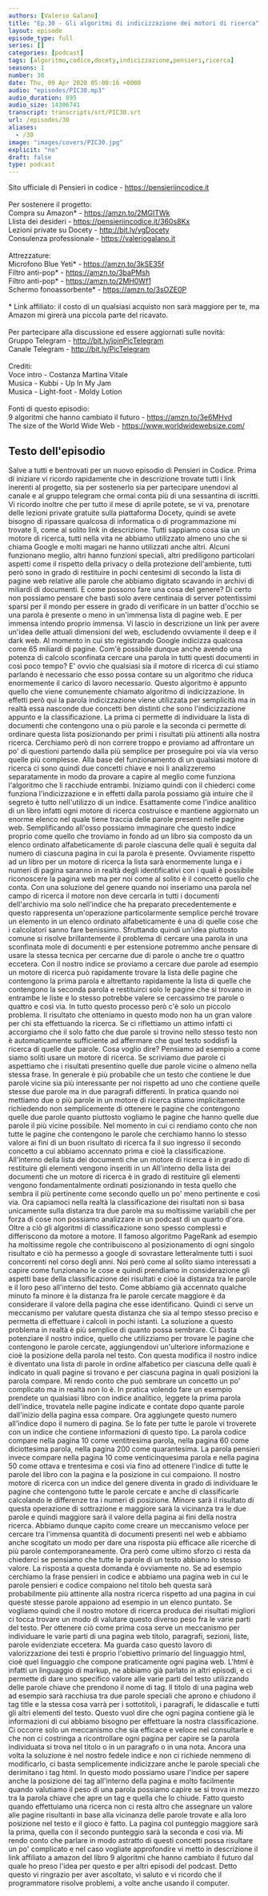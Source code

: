 ```yaml
---
authors: [Valerio Galano]
title: "Ep.30 - Gli algoritmi di indicizzazione dei motori di ricerca"
layout: episode
episode_type: full
series: []
categories: [podcast]
tags: [algoritmo,codice,docety,indicizzazione,pensieri,ricerca]
seasons: 1
number: 30
date: Thu, 09 Apr 2020 05:00:16 +0000
audio: "episodes/PIC30.mp3"
audio_duration: 895
audio_size: 14306741
transcript: transcripts/srt/PIC30.srt
url: /episodes/30
aliases: 
  - /30
image: "images/covers/PIC30.jpg"
explicit: "no"
draft: false
type: podcast
---
```

Sito ufficiale di Pensieri in codice - <a href="https://pensieriincodice.it" rel="noopener">https://pensieriincodice.it</a> <br /><br />Per sostenere il progetto:<br />Compra su Amazon* - <a href="https://amzn.to/2MGITWk" rel="noopener">https://amzn.to/2MGITWk</a>  <br />Llista dei desideri - <a href="https://pensieriincodice.it/360s8Kx" rel="noopener">https://pensieriincodice.it/360s8Kx</a> <br />Lezioni private su Docety - <a href="http://bit.ly/vgDocety" rel="noopener">http://bit.ly/vgDocety</a> <br />Consulenza professionale - <a href="https://valeriogalano.it" rel="noopener">https://valeriogalano.it</a> <br /><br />Attrezzature:<br />Microfono Blue Yeti* - <a href="https://amzn.to/3kSE35f" rel="noopener">https://amzn.to/3kSE35f</a>  <br />Filtro anti-pop* - <a href="https://amzn.to/3baPMsh" rel="noopener">https://amzn.to/3baPMsh</a>  <br />Filtro anti-pop* - <a href="https://amzn.to/2MH0Wf1" rel="noopener">https://amzn.to/2MH0Wf1</a>  <br />Schermo fonoassorbente* - <a href="https://amzn.to/3sOZE0P" rel="noopener">https://amzn.to/3sOZE0P</a> <br /><br />* Link affiliato: il costo di un qualsiasi acquisto non sarà maggiore per te, ma Amazon mi girerà una piccola parte del ricavato. <br /><br />Per partecipare alla discussione ed essere aggiornati sulle novità:<br />Gruppo Telegram - <a href="http://bit.ly/joinPicTelegram" rel="noopener">http://bit.ly/joinPicTelegram</a> <br />Canale Telegram - <a href="http://bit.ly/PicTelegram" rel="noopener">http://bit.ly/PicTelegram</a> <br /><br />Crediti:<br />Voce intro - Costanza Martina Vitale<br />Musica - Kubbi - Up In My Jam<br />Musica - Light-foot - Moldy Lotion<br /><br />Fonti di questo episodio:<br />9 algoritmi che hanno cambiato il futuro - <a href="https://amzn.to/3e6MHvd" rel="noopener">https://amzn.to/3e6MHvd</a>  <br />The size of the World Wide Web - <a href="https://www.worldwidewebsize.com/" rel="noopener">https://www.worldwidewebsize.com/</a>

<!-- more -->

## Testo dell'episodio

Salve a tutti e bentrovati per un nuovo episodio di Pensieri in Codice.
Prima di iniziare vi ricordo rapidamente che in descrizione trovate tutti i link
inerenti al progetto, sia per sostenerlo sia per partecipare unendovi al canale e
al gruppo telegram che ormai conta più di una sessantina di iscritti.
Vi ricordo inoltre che per tutto il mese di aprile potete, se vi va, prenotare delle
lezioni private gratuite sulla piattaforma Docety, quindi se avete
bisogno di ripassare qualcosa di informatica o di programmazione mi
trovate lì, come al solito link in descrizione.
Tutti sappiamo cosa sia un motore di ricerca, tutti nella vita ne abbiamo
utilizzato almeno uno che si chiama Google e molti magari ne hanno utilizzati
anche altri. Alcuni funzionano meglio, altri hanno
funzioni speciali, altri prediligono particolari aspetti come il rispetto
della privacy o della protezione dell'ambiente, tutti però sono in grado
di restituire in pochi centesimi di secondo la lista di pagine web relative
alle parole che abbiamo digitato scavando in archivi di miliardi di
documenti. E come possono fare una cosa del genere?
Di certo non possiamo pensare che basti solo avere centinaia di server
potentissimi sparsi per il mondo per essere in grado di verificare in un
batter d'occhio se una parola è presente o meno in un'immensa lista di pagine web.
E per immensa intendo proprio immensa. Vi lascio in descrizione un link per
avere un'idea delle attuali dimensioni del web, escludendo ovviamente il deep e
il dark web. Al momento in cui sto registrando Google indicizza qualcosa
come 65 miliardi di pagine. Com'è possibile dunque anche avendo una
potenza di calcolo sconfinata cercare una parola in tutti questi documenti in
così poco tempo? E' ovvio che qualsiasi sia il motore di ricerca di cui stiamo
parlando è necessario che esso possa contare su un algoritmo che riduca
enormemente il carico di lavoro necessario.
Questo algoritmo è appunto quello che viene comunemente chiamato algoritmo di
indicizzazione. In effetti però qui la parola indicizzazione viene utilizzata
per semplicità ma in realtà essa nasconde due concetti ben distinti che
sono l'indicizzazione appunto e la classificazione. La prima ci permette di
individuare la lista di documenti che contengono una o più parole e la seconda
ci permette di ordinare questa lista posizionando per primi i risultati più
attinenti alla nostra ricerca. Cerchiamo però di non correre troppo e
proviamo ad affrontare un po' di questioni partendo dalla più semplice per
proseguire poi via via verso quelle più complesse.
Alla base del funzionamento di un qualsiasi motore di ricerca ci sono
quindi due concetti chiave e noi li analizzeremo separatamente in modo da
provare a capire al meglio come funziona l'algoritmo che li racchiude
entrambi. Iniziamo quindi con il chiederci come
funziona l'indicizzazione e in effetti dalla parola possiamo già intuire che il
segreto è tutto nell'utilizzo di un indice. Esattamente come l'indice
analitico di un libro infatti ogni motore di ricerca costruisce e mantiene
aggiornato un enorme elenco nel quale tiene traccia delle parole presenti
nelle pagine web. Semplificando all'osso possiamo immaginare che questo indice
proprio come quello che troviamo in fondo ad un libro sia composto da un
elenco ordinato alfabeticamente di parole ciascuna delle quali è seguita dal
numero di ciascuna pagina in cui la parola è presente.
Ovviamente rispetto ad un libro per un motore di ricerca la lista sarà
enormemente lunga e i numeri di pagina saranno in realtà degli identificativi
con i quali è possibile riconoscere la pagina web ma per noi come al solito è
il concetto quello che conta. Con una soluzione del genere quando noi
inseriamo una parola nel campo di ricerca il motore non deve cercarla in tutti i
documenti dell'archivio ma solo nell'indice che ha preparato precedentemente
e questo rappresenta un'operazione particolarmente semplice perché trovare
un elemento in un elenco ordinato alfabeticamente è una di quelle cose
che i calcolatori sanno fare benissimo. Sfruttando quindi un'idea piuttosto
comune si risolve brillantemente il problema di cercare una parola in una
sconfinata mole di documenti e per estensione potremmo anche pensare di
usare la stessa tecnica per cercarne due di parole o anche tre o quattro eccetera.
Con il nostro indice se proviamo a cercare due parole ad esempio un motore di
ricerca può rapidamente trovare la lista delle pagine che contengono la prima
parola e altrettanto rapidamente la lista di quelle che contengono la
seconda parola e restituirci solo le pagine che si trovano in entrambe le
liste e lo stesso potrebbe valere se cercassimo tre parole o quattro e così via.
In tutto questo processo però c'è solo un piccolo problema. Il risultato che
otteniamo in questo modo non ha un gran valore per chi sta effettuando la ricerca.
Se ci riflettiamo un attimo infatti ci accorgiamo che il solo fatto che due
parole si trovino nello stesso testo non è automaticamente sufficiente ad
affermare che quel testo soddisfi la ricerca di quelle due parole.
Cosa voglio dire? Pensiamo ad esempio a come siamo soliti usare un motore di
ricerca. Se scriviamo due parole ci aspettiamo che i risultati presentino
quelle due parole vicine o almeno nella stessa frase. In generale è più probabile
che un testo che contiene le due parole vicine sia più interessante per noi
rispetto ad uno che contiene quelle stesse due parole ma in due paragrafi
differenti. In pratica quando noi mettiamo due o più parole in un motore
di ricerca stiamo implicitamente richiedendo non semplicemente di ottenere
le pagine che contengono quelle due parole quanto piuttosto vogliamo le
pagine che hanno quelle due parole il più vicine possibile.
Nel momento in cui ci rendiamo conto che non tutte le pagine che contengono le
parole che cerchiamo hanno lo stesso valore ai fini di un buon risultato di
ricerca fa il suo ingresso il secondo concetto a cui abbiamo accennato prima e
cioè la classificazione. All'interno della lista dei documenti che un motore
di ricerca è in grado di restituire gli elementi vengono inseriti in un
All'interno della lista dei documenti che un motore di ricerca è in grado di
restituire gli elementi vengono fondamentalmente ordinati posizionando
in testa quello che sembra il più pertinente come secondo quello un po'
meno pertinente e così via. Ora capiamoci nella realtà la classificazione
dei risultati non si basa unicamente sulla distanza tra due parole ma su
moltissime variabili che per forza di cose non possiamo analizzare in un
podcast di un quarto d'ora. Oltre a ciò gli algoritmi di
classificazione sono spesso complessi e differiscono da motore a motore. Il famoso
algoritmo PageRank ad esempio ha moltissime regole che contribuiscono al
posizionamento di ogni singolo risultato e ciò ha permesso a google di
sovrastare letteralmente tutti i suoi concorrenti nel corso degli anni.
Noi però come al solito siamo interessati a capire come funzionano le
cose e quindi prendiamo in considerazione gli aspetti base della
classificazione dei risultati e cioè la distanza tra le parole e il loro peso
all'interno del testo. Come abbiamo già accennato qualche minuto fa minore è la
distanza fra le parole cercate maggiore è da considerare il valore della pagina
che esse identificano. Quindi ci serve un meccanismo per valutare questa distanza
che sia al tempo stesso preciso e permetta di effettuare i calcoli in
pochi istanti. La soluzione a questo problema in realtà è più semplice di
quanto possa sembrare. Ci basta potenziare il nostro indice,
quello che utilizziamo per trovare le pagine che contengono le parole cercate,
aggiungendovi un'ulteriore informazione e cioè la posizione della parola nel
testo. Con questa modifica il nostro indice è
diventato una lista di parole in ordine alfabetico per ciascuna delle quali è
indicato in quali pagine si trovano e per ciascuna pagina in quali posizioni la
parola compare. Mi rendo conto che può sembrare un concetto un po' complicato
ma in realtà non lo è. In pratica volendo fare un esempio prendete un qualsiasi
libro con indice analitico, leggete la prima parola dell'indice, trovatela nelle
pagine indicate e contate dopo quante parole dall'inizio della pagina essa
compare. Ora aggiungete questo numero all'indice dopo il numero di pagina. Se
lo fate per tutte le parole vi troverete con un indice che contiene informazioni
di questo tipo. La parola codice compare nella pagina 10 come ventitresima parola,
nella pagina 60 come diciottesima parola, nella pagina 200 come quarantesima. La
parola pensieri invece compare nella pagina 10 come venticinquesima parola e
nella pagina 50 come ottava e trentesima e così via fino ad ottenere l'indice di
tutte le parole del libro con la pagina e la posizione in cui compaiono. Il nostro
motore di ricerca con un indice del genere diventa in grado di individuare
le pagine che contengono tutte le parole cercate e anche di classificarle
calcolando le differenze tra i numeri di posizione. Minore sarà il risultato di
questa operazione di sottrazione e maggiore sarà la vicinanza tra le due
parole e quindi maggiore sarà il valore della pagina ai fini della nostra
ricerca.
Abbiamo dunque capito come creare un meccanismo veloce per cercare tra
l'immensa quantità di documenti presenti nel web e abbiamo anche scogitato un
modo per dare una risposta più efficace alle ricerche di più parole
contemporaneamente. Ora però come ultimo sforzo ci resta da
chiederci se pensiamo che tutte le parole di un testo abbiano lo stesso
valore. La risposta a questa domanda è ovviamente no. Se ad esempio cerchiamo la
frase pensieri in codice e abbiamo una pagina web in cui le parole pensieri e
codice compaiono nel titolo beh questa sarà probabilmente più attinente alla
nostra ricerca rispetto ad una pagina in cui queste stesse parole appaiono ad
esempio in un elenco puntato. Se vogliamo quindi che il nostro motore di
ricerca produca dei risultati migliori ci tocca trovare un modo di valutare
questo diverso peso fra le varie parti del testo. Per ottenere ciò come prima
cosa serve un meccanismo per individuare le varie parti di una pagina web
titolo, paragrafi, sezioni, liste, parole evidenziate eccetera. Ma guarda caso
questo lavoro di valorizzazione dei testi è proprio l'obiettivo primario del
linguaggio html, cioè quel linguaggio che compone praticamente ogni pagina
web. L'html è infatti un linguaggio di markup, ne abbiamo già parlato in altri
episodi, e ci permette di dare uno specifico valore alle varie parti del
testo utilizzando delle parole chiave che prendono il nome di tag. Il titolo di una
pagina web ad esempio sarà racchiusa tra due parole speciali che aprono e
chiudono il tag title e la stessa cosa varrà per i sottotitoli, i paragrafi, le
didascalie e tutti gli altri elementi del testo.
Questo vuol dire che ogni pagina contiene già le informazioni di cui abbiamo
bisogno per effettuare la nostra classificazione. Ci occorre solo un
meccanismo che sia efficace e veloce nel consultarle e che non ci costringa a
ricontrollare ogni pagina per capire se la parola individuata si trova nel titolo
o in un paragrafo o in una nota. Ancora una volta la soluzione è nel nostro
fedele indice e non ci richiede nemmeno di modificarlo, ci basta semplicemente
indicizzare anche le parole speciali che derimitano i tag html. In questo modo
possiamo usare l'indice per sapere anche la posizione dei tag all'interno della
pagina e molto facilmente quando valutiamo il peso di una parola possiamo
capire se si trova in mezzo tra la parola chiave che apre un tag e quella
che lo chiude. Fatto questo quando effettuiamo una ricerca non ci resta
altro che assegnare un valore alle pagine risultanti in base alla vicinanza
delle parole trovate e alla loro posizione nel testo e il gioco è fatto.
La pagina col punteggio maggiore sarà la prima, quella con il secondo punteggio
sarà la seconda e così via.
Mi rendo conto che parlare in modo astratto di questi concetti possa
risultare un po' complicato e nel caso vogliate approfondire vi metto in
descrizione il link affiliato a amazon del libro 9 algoritmi che hanno cambiato
il futuro dal quale ho preso l'idea per questo e per altri episodi del podcast.
Detto questo vi ringrazio per aver ascoltato, vi saluto e vi ricordo che il
programmatore risolve problemi, a volte anche usando il computer.

